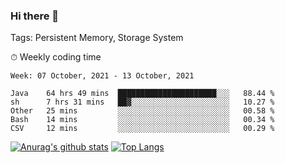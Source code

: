 ### Hi there 👋

Tags: Persistent Memory, Storage System

<!--

[![Anurag's github stats](https://github-readme-stats.vercel.app/api?username=wwyf)](https://github.com/anuraghazra/github-readme-stats)

[![Anurag's github stats](https://github-readme-stats.vercel.app/api?username=wwyf&count_private=true)](https://github.com/anuraghazra/github-readme-stats)


[![Top Langs](https://github-readme-stats.vercel.app/api/top-langs/?username=wwyf&count_private=true&&hide=jupyter%20notebook,html)](https://github.com/anuraghazra/github-readme-stats)



-->


⏱ Weekly coding time

<!--START_SECTION:waka-->
```text
Week: 07 October, 2021 - 13 October, 2021

Java    64 hrs 49 mins  ██████████████████████░░░   88.44 % 
sh      7 hrs 31 mins   ██▓░░░░░░░░░░░░░░░░░░░░░░   10.27 % 
Other   25 mins         ░░░░░░░░░░░░░░░░░░░░░░░░░   00.58 % 
Bash    14 mins         ░░░░░░░░░░░░░░░░░░░░░░░░░   00.34 % 
CSV     12 mins         ░░░░░░░░░░░░░░░░░░░░░░░░░   00.29 % 
```
<!--END_SECTION:waka-->



[![Anurag's github stats](https://github-readme-stats.vercel.app/api?username=wwyf&count_private=true&show_icons=true&hide_border=true)](https://github.com/anuraghazra/github-readme-stats) [![Top Langs](https://github-readme-stats.vercel.app/api/top-langs/?username=wwyf&count_private=true&hide=jupyter%20notebook,html,OpenEdge%20ABL&langs_count=10&layout=compact&hide_border=true)](https://github.com/anuraghazra/github-readme-stats)

<!--

[![willianrod's wakatime stats](https://github-readme-stats.vercel.app/api/wakatime?username=wwyf)](https://github.com/anuraghazra/github-readme-stats)


-->
